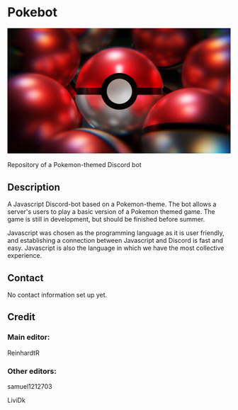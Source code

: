# Pokebot
![alt text](PokeballsRender2.png)

Repository of a Pokemon-themed Discord bot

## Description
A Javascript Discord-bot based on a Pokemon-theme. The bot allows a server's users to play a basic version of a Pokemon themed game. The game is still in development, but should be finished before summer. 

Javascript was chosen as the programming language as it is user friendly, and establishing a connection between Javascript and Discord is fast and easy. Javascript is also the language in which we have the most collective experience.

## Contact
No contact information set up yet.

## Credit
### Main editor:

ReinhardtR

### Other editors:

samuel1212703

LiviDk

